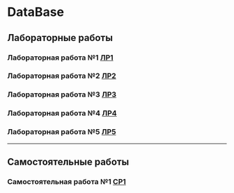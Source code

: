 # DataBase

## Лабораторные работы
### Лабораторная работа №1 [ЛР1](https://github.com/MelnikNO/DataBase/blob/main/ЛР1.md)

### Лабораторная работа №2 [ЛР2](https://github.com/MelnikNO/DataBase/tree/main/ЛР2)

### Лабораторная работа №3 [ЛР3](https://github.com/MelnikNO/DataBase/blob/main/ЛР3.md)

### Лабораторная работа №4 [ЛР4](https://github.com/MelnikNO/DataBase/blob/main/ЛР4.md)

### Лабораторная работа №5 [ЛР5](https://github.com/MelnikNO/DataBase/blob/main/ЛР5.md)

---

## Самостоятельные работы
### Самостоятельная работа №1 [СР1](https://github.com/MelnikNO/DataBase/blob/main/СР%201/СР-1.md)
